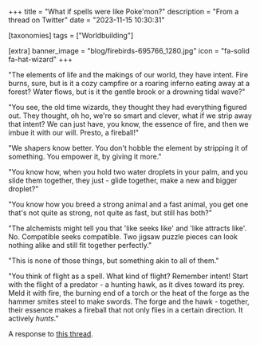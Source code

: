 +++
title = "What if spells were like Poke'mon?"
description = "From a thread on Twitter"
date = "2023-11-15 10:30:31"

[taxonomies]
tags = ["Worldbuilding"]

[extra]
banner_image = "blog/firebirds-695766_1280.jpg"
icon = "fa-solid fa-hat-wizard"
+++

"The elements of life and the makings of our world, they have intent. Fire burns, sure, but is it a cozy campfire or a roaring inferno eating away at a forest? Water flows, but is it the gentle brook or a drowning tidal wave?"

"You see, the old time wizards, they thought they had everything figured out. They thought, oh ho, we're so smart and clever, what if we strip away that intent? We can just have, you know, the essence of fire, and then we imbue it with our will. Presto, a fireball!"

"We shapers know better. You don't hobble the element by stripping it of something. You empower it, by giving it more."

<!-- more -->

"You know how, when you hold two water droplets in your palm, and you slide them together, they just - glide together, make a new and bigger droplet?"

"You know how you breed a strong animal and a fast animal, you get one that's not quite as strong, not quite as fast, but still has both?"

"The alchemists might tell you that 'like seeks like' and 'like attracts like'. No. Compatible seeks compatible. Two jigsaw puzzle pieces can look nothing alike and still fit together perfectly."

"This is none of those things, but something akin to all of them."

"You think of flight as a spell. What kind of flight? Remember intent! Start with the flight of a predator - a hunting hawk, as it dives toward its prey. Meld it with fire, the burning end of a torch or the heat of the forge as the hammer smites steel to make swords. The forge and the hawk - together, their essence makes a fireball that not only flies in a certain direction. It actively *hunts*."

A response to [this thread](https://x.com/Gahostan/status/1724807316300853667?s=20).
